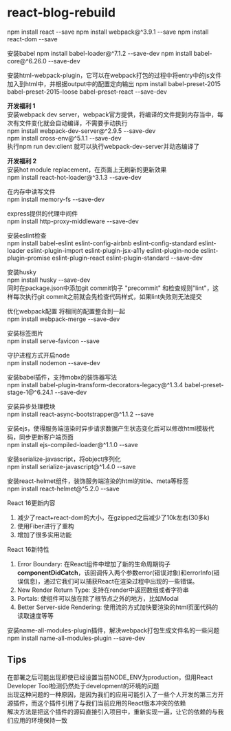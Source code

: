 # react-blog-rebuild

npm install react --save
npm install webpack@^3.9.1 --save
npm install react-dom --save

安装babel
npm install babel-loader@^7.1.2 --save-dev
npm install babel-core@^6.26.0 --save-dev

安装html-webpack-plugin，它可以在webpack打包的过程中将entry中的js文件加入到html中，并根据output中的配置定向输出
npm install babel-preset-2015 babel-preset-2015-loose babel-preset-react --save-dev

**开发福利 1**<br/>
安装webpack dev server，webpack官方提供，将编译的文件提到内存当中，每次有文件变化就会自动编译，不需要手动执行<br/>
npm install webpack-dev-server@^2.9.5 --save-dev<br/>
npm install cross-env@^5.1.1 --save-dev<br/>
执行npm run dev:client 就可以执行webpack-dev-server并动态编译了<br/>

**开发福利 2**<br/>
安装hot module replacement，在页面上无刷新的更新效果<br/>
npm install react-hot-loader@^3.1.3 --save-dev<br/>

在内存中读写文件<br/>
npm install memory-fs --save-dev<br/>

express提供的代理中间件<br/>
npm install http-proxy-middleware --save-dev<br/>

安装eslint检查<br/>
npm install babel-eslint eslint-config-airbnb eslint-config-standard eslint-loader eslint-plugin-import eslint-plugin-jsx-a11y eslint-plugin-node eslint-plugin-promise eslint-plugin-react eslint-plugin-standard --save-dev<br/>

安装husky<br/>
npm install husky --save-dev<br/>
同时在package.json中添加git commit钩子 "precommit" 和检查规则"lint"，这样每次执行git commit之前就会先检查代码样式，如果lint失败则无法提交<br/>

优化webpack配置 将相同的配置整合到一起<br/>
npm install webpack-merge --save-dev<br/>

安装标签图片<br/>
npm install serve-favicon --save<br/>

守护进程方式开启node<br/>
npm install nodemon --save-dev<br/>

安装babel插件，支持mobx的装饰器写法<br/>
 npm install babel-plugin-transform-decorators-legacy@^1.3.4 babel-preset-stage-1@^6.24.1 --save-dev<br/>

安装异步处理模块<br/>
npm install react-async-bootstrapper@^1.1.2 --save<br/>

安装ejs，使得服务端渲染时异步请求数据产生状态变化后可以修改html模板代码，同步更新客户端页面<br/>
npm install ejs-compiled-loader@^1.1.0 --save <br/>

安装serialize-javascript，将object序列化<br/>
npm install serialize-javascript@^1.4.0 --save <br/>

安装react-helmet组件，装饰服务端渲染的html的title、meta等标签<br/>
npm install react-helmet@^5.2.0 --save<br/>

React 16更新内容<br/>
1. 减少了react+react-dom的大小，在gzipped之后减少了10k左右(30多k)<br/>
2. 使用Fiber进行了重构<br/>
3. 增加了很多实用功能<br/>

React 16新特性<br/>
1. Error Boundary: 在React组件中增加了新的生命周期钩子**componentDidCatch**，该回调传入两个参数error(错误对象)和errorInfo(错误信息)，通过它我们可以捕获React在渲染过程中出现的一些错误。<br/>
2. New Render Return Type: 支持在render中返回数组或者字符串<br/>
3. Portals: 使组件可以放在除了根节点之外的地方，比如Modal<br/>
4. Better Server-side Rendering: 使用流的方式加快要渲染的html页面代码的读取速度等等<br/>

安装name-all-modules-plugin插件，解决webpack打包生成文件名的一些问题<br/>
npm install name-all-modules-plugin --save-dev <br/>

## Tips
在部署之后可能出现即使已经设置当前NODE_ENV为production，但用React Developer Tool检测仍然处于development的环境的问题<br/>
出现这种问题的一种原因，是因为我们的应用可能引入了一些个人开发的第三方开源插件，而这个插件引用了与我们当前应用的React版本冲突的依赖<br/>
解决方法是把这个插件的源码直接引入项目中，重新实现一遍，让它的依赖的与我们应用的环境保持一致<br/>
